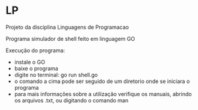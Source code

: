 # LP

Projeto da disciplina Linguagens de Programacao

Programa simulador de shell feito em linguagem GO

Execução do programa: 
* instale o GO
* baixe o programa
* digite no terminal: go run shell.go 
* o comando a cima pode ser seguido de um diretorio onde se iniciara o programa
* para mais informações sobre a utilização verifique os manuais, abrindo os arquivos .txt, ou digitando o comando man 